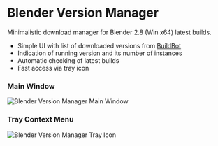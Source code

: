# Blender Version Manager
Minimalistic download manager for Blender 2.8 (Win x64) latest builds.

* Simple UI with list of downloaded versions from [BuildBot](https://builder.blender.org/download/)
* Indication of running version and its number of instances
* Automatic checking of latest builds
* Fast access via tray icon

### Main Window
![Blender Version Manager Main Window](https://i.imgur.com/wAYYSF7.png)

### Tray Context Menu
![Blender Version Manager Tray Icon](https://i.imgur.com/gHHU09Y.png)
